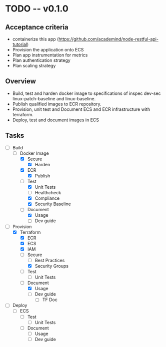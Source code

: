 # TODO -- v0.1.0
## Acceptance criteria
* containerize this app (https://github.com/academind/node-restful-api-tutorial)
* Provision the application onto ECS
* Plan app instrumentation for metrics
* Plan authentication strategy
* Plan scaling strategy
## Overview
* Build, test and harden docker image to specifications of inspec dev-sec linux-patch-baseline and linux-baseline.
* Publish qualified images to ECR repository.
* Provision, unit test and Document ECS and ECR infrastructure with terraform.
* Deploy, test and document images in ECS

## Tasks
* [ ] Build
	* [ ] Docker Image
		* [x] Secure
			* [x] Harden
		* [x] ECR
			* [x] Publish
		* [ ] Test
			* [x] Unit Tests
			* [ ] Healthcheck
			* [x] Compliance
			* [x] Security Baseline
		* [ ] Document
			* [x] Usage
			* [ ] Dev guide
* [ ] Provision
	* [x] Terraform
		* [x] ECR
		* [x] ECS
		* [x] IAM
		* [ ] Secure
			* [ ] Best Practices
			* [x] Security Groups
		* [ ] Test
			* [ ] Unit Tests
		* [ ] Document
			* [x] Usage
			* [ ] Dev guide
				* [ ] TF Doc
* [ ] Deploy
	* [ ] ECS
		* [ ] Test
			* [ ] Unit Tests
		* [ ] Document
			* [ ] Usage
			* [ ] Dev guide
